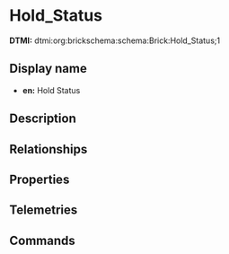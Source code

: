 # Hold_Status
**DTMI:** dtmi:org:brickschema:schema:Brick:Hold_Status;1
## Display name
- **en:** Hold Status
## Description
## Relationships
## Properties
## Telemetries
## Commands
